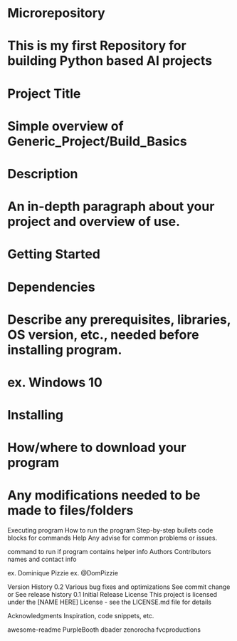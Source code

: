 # Microrepository
# This is my first Repository for building Python based AI projects
# Project Title
# Simple overview of Generic_Project/Build_Basics

# Description
# An in-depth paragraph about your project and overview of use.

# Getting Started
# Dependencies
# Describe any prerequisites, libraries, OS version, etc., needed before installing program.
#  ex. Windows 10
#  Installing
#  How/where to download your program
#  Any modifications needed to be made to files/folders
Executing program
How to run the program
Step-by-step bullets
code blocks for commands
Help
Any advise for common problems or issues.

command to run if program contains helper info
Authors
Contributors names and contact info

ex. Dominique Pizzie
ex. @DomPizzie

Version History
0.2
Various bug fixes and optimizations
See commit change or See release history
0.1
Initial Release
License
This project is licensed under the [NAME HERE] License - see the LICENSE.md file for details

Acknowledgments
Inspiration, code snippets, etc.

awesome-readme
PurpleBooth
dbader
zenorocha
fvcproductions
